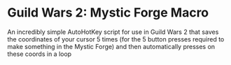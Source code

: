 # Guild Wars 2: Mystic Forge Macro
An incredibly simple AutoHotKey script for use in Guild Wars 2 that saves the coordinates of your cursor 5 times (for the 5 button presses required to make something in the Mystic Forge) and then automatically presses on these coords in a loop
